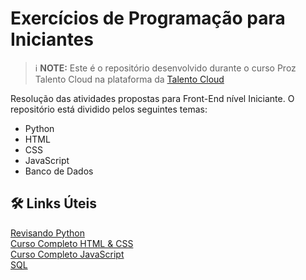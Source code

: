 # Exercícios de Programação para Iniciantes


 > ℹ️ **NOTE:** Este é o repositório desenvolvido durante o curso Proz Talento Cloud na plataforma da [Talento Cloud](https://talentocloud.joyclass.com/)

Resolução das atividades propostas para Front-End nível Iniciante.
O repositório está dividido pelos seguintes temas:

- Python
- HTML
- CSS
- JavaScript
- Banco de Dados

## 🛠️ Links Úteis 
[Revisando Python](https://view.genially.com/635878801ea7ae001956d98b)<br>
[Curso Completo HTML & CSS](https://www.youtube.com/watch?v=Ejkb_YpuHWs&list=PLHz_AreHm4dkZ9-atkcmcBaMZdmLHft8n)<br>
[Curso Completo JavaScript](https://www.youtube.com/watch?v=1-w1RfGIov4&list=PLHz_AreHm4dlsK3Nr9GVvXCbpQyHQl1o1)<br>
[SQL](https://www.youtube.com/watch?v=G7bMwefn8RQ)

